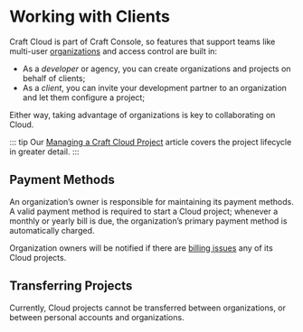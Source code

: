 # Working with Clients

Craft Cloud is part of Craft Console, so features that support teams like multi-user [organizations](/knowledge-base/craft-console-organizations) and access control are built in:

- As a *developer* or agency, you can create organizations and projects on behalf of clients;
- As a *client*, you can invite your development partner to an organization and let them configure a project;

Either way, taking advantage of organizations is key to collaborating on Cloud.

::: tip
Our [Managing a Craft Cloud Project](/knowledge-base/cloud-project-management) article covers the project lifecycle in greater detail.
:::

## Payment Methods

An organization’s owner is responsible for maintaining its payment methods. A valid payment method is required to start a Cloud project; whenever a monthly or yearly bill is due, the organization’s primary payment method is automatically charged.

Organization owners will be notified if there are [billing issues](/knowledge-base/cloud-billing) any of its Cloud projects.

## Transferring Projects

Currently, Cloud projects cannot be transferred between organizations, or between personal accounts and organizations.
